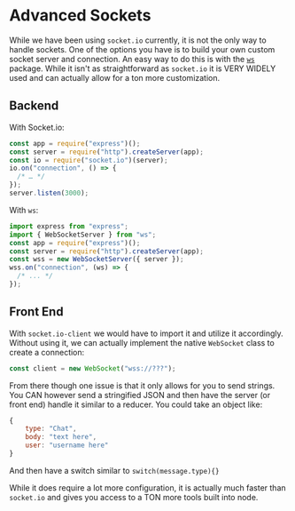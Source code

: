 # Advanced Sockets

While we have been using `socket.io` currently, it is not the only way to handle sockets. One of the options you have is to build your own custom socket server and connection. An easy way to do this is with the [`ws`](https://www.npmjs.com/package/ws#simple-server) package. While it isn't as straightforward as `socket.io` it is VERY WIDELY used and can actually allow for a ton more customization.

## Backend

With Socket.io:

```javascript
const app = require("express")();
const server = require("http").createServer(app);
const io = require("socket.io")(server);
io.on("connection", () => {
  /* … */
});
server.listen(3000);
```

With `ws`:

```javascript
import express from "express";
import { WebSocketServer } from "ws";
const app = require("express")();
const server = require("http").createServer(app);
const wss = new WebSocketServer({ server });
wss.on("connection", (ws) => {
  /* ... */
});
```

## Front End

With `socket.io-client` we would have to import it and utilize it accordingly. Without using it, we can actually implement the native `WebSocket` class to create a connection:

```javascript
const client = new WebSocket("wss://???");
```

From there though one issue is that it only allows for you to send strings. You CAN however send a stringified JSON and then have the server (or front end) handle it similar to a reducer. You could take an object like:

```javascript
{
    type: "Chat",
    body: "text here",
    user: "username here"
}
```

And then have a switch similar to `switch(message.type){}`

While it does require a lot more configuration, it is actually much faster than `socket.io` and gives you access to a TON more tools built into node.

